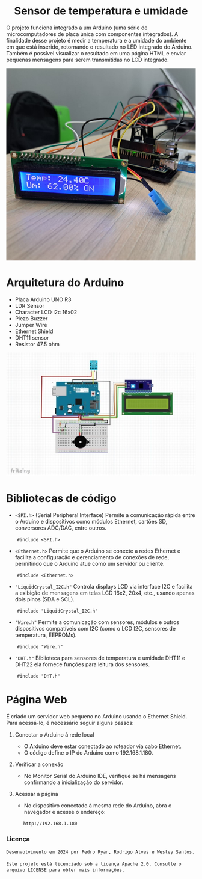 <h1 align="center">Sensor de temperatura e umidade</h1>

O projeto funciona integrado a um Arduino (uma série de microcomputadores de placa única com componentes integrados). A finalidade desse projeto é medir a temperatura e a umidade do ambiente em que está inserido, retornando o resultado no LED integrado do Arduino. Também é possível visualizar o resultado em uma página HTML e enviar pequenas mensagens para serem transmitidas no LCD integrado.

<p align="center">
  <img src="img/arduino-img.jpeg" alt="Arduino Fisico" >
</p>

# Arquitetura do Arduino

<ul>
    <li>Placa Arduino UNO R3</li>
    <li>LDR Sensor</li>
    <li>Character LCD i2c 16x02</li>
    <li>Piezo Buzzer</li>
    <li>Jumper Wire</li>
    <li>Ethernet Shield</li>
    <li>DHT11 sensor</li>
    <li>Resistor 47.5 ohm</li>
</ul>

<p align="center">
  <img src="img/arquitetura-arduino.jpeg" alt="Arquitetura Arduino" >
</p>

# Bibliotecas de código

- `<SPI.h>` (Serial Peripheral Interface) Permite a comunicação rápida entre o Arduino e dispositivos como módulos Ethernet, cartões SD, conversores ADC/DAC, entre outros.

```
    #include <SPI.h>
```

- `<Ethernet.h>` Permite que o Arduino se conecte a redes Ethernet e facilita a configuração e gerenciamento de conexões de rede, permitindo que o Arduino atue como um servidor ou cliente.

```
    #include <Ethernet.h>
```

- `"LiquidCrystal_I2C.h"` Controla displays LCD via interface I2C e facilita a exibição de mensagens em telas LCD 16x2, 20x4, etc., usando apenas dois pinos (SDA e SCL).

```
    #include "LiquidCrystal_I2C.h"
```

- `"Wire.h"` Permite a comunicação com sensores, módulos e outros dispositivos compatíveis com I2C (como o LCD I2C, sensores de temperatura, EEPROMs).

```
    #include "Wire.h"
```

- `"DHT.h"` Biblioteca para sensores de temperatura e umidade DHT11 e DHT22 ela fornece funções para leitura dos sensores.

```
    #include "DHT.h"
```

# Página Web

É criado um servidor web pequeno no Arduino usando o Ethernet Shield. Para acessá-lo, é necessário seguir alguns passos:

1. Conectar o Arduino à rede local
    - O Arduino deve estar conectado ao roteador via cabo Ethernet.
    - O código define o IP do Arduino como 192.168.1.180.

2. Verificar a conexão 
    - No Monitor Serial do Arduino IDE, verifique se há mensagens confirmando a inicialização do servidor.

3. Acessar a página
    - No dispositivo conectado à mesma rede do Arduino, abra o navegador e acesse o endereço: 
    ```
       http://192.168.1.180
    ```

### Licença

```
Desenvolvimento em 2024 por Pedro Ryan, Rodrigo Alves e Wesley Santos.

Este projeto está licenciado sob a licença Apache 2.0. Consulte o arquivo LICENSE para obter mais informações.
```